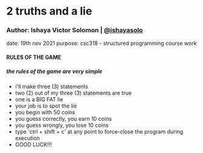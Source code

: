 # 2 truths and a lie
### Author: Ishaya Victor Solomon | [@ishayasolo](https://github.com/ishayasolo)
date: 19th nov 2021
purpose: csc318 - structured programming course work

#### RULES OF THE GAME
##### the rules of the game are very simple
- i'll make three (3) statements
- two (2) out of my three (3) statements are true
- one is a BIG FAT lie
- your job is to spot the lie
- you begin with 50 coins
- you guess correctly, you earn 10 coins
- you guess wrongly, you lose 10 coins
- type 'ctrl + shift + c' at any point to force-close the program during execution
- GOOD LUCK!!!